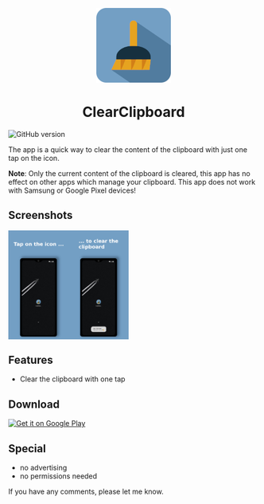 <p align="center">
<img src="/static/logo/logo.png" height="150" title="Clear Clipboard Logo">
</p>

<h1 align="center">ClearClipboard</h1>

![GitHub version](https://d25lcipzij17d.cloudfront.net/badge.svg?id=gh&type=6&v=1.0.2&x2=0)

The app is a quick way to clear the content of the clipboard with just one tap on the icon.

**Note**: Only the current content of the clipboard is cleared, this app has no effect on other apps which manage your clipboard. This app does not work with Samsung or Google Pixel devices!

## Screenshots
<div style="display:flex;">
<img alt="App image" src="/static/screenshots/01.png" width="24%">
<img alt="App image" src="/static/screenshots/02.png" width="24%">
</div>

## Features
* Clear the clipboard with one tap

## Download
<a href='https://play.google.com/store/apps/details?id=com.amnesica.clearclipboard&pcampaignid=pcampaignidMKT-Other-global-all-co-prtnr-py-PartBadge-Mar2515-1'><img alt='Get it on Google Play' src='https://play.google.com/intl/en_us/badges/static/images/badges/en_badge_web_generic.png' height='60'/></a>

## Special
* no advertising
* no permissions needed

If you have any comments, please let me know.
